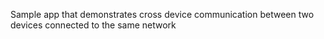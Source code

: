 Sample app that demonstrates cross device communication between two devices connected to the same network 
